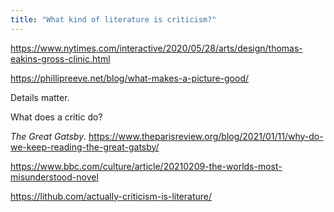 ```yaml
---
title: "What kind of literature is criticism?"
---
```


https://www.nytimes.com/interactive/2020/05/28/arts/design/thomas-eakins-gross-clinic.html

https://phillipreeve.net/blog/what-makes-a-picture-good/

Details matter.

What does a critic do?

_The Great Gatsby_. https://www.theparisreview.org/blog/2021/01/11/why-do-we-keep-reading-the-great-gatsby/

https://www.bbc.com/culture/article/20210209-the-worlds-most-misunderstood-novel

https://lithub.com/actually-criticism-is-literature/